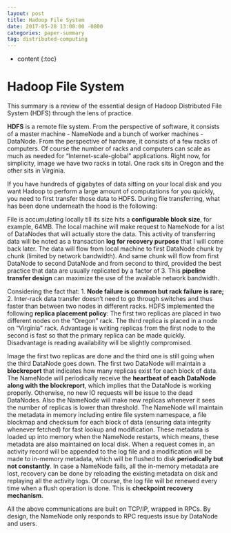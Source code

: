 ```yaml
---
layout: post
title: Hadoop File System
date: 2017-05-28 13:00:00 -0800
categories: paper-summary
tag: distributed-computing
---
```


* content
{:toc}



# Hadoop File System

This summary is a review of the essential design of Hadoop Distributed File System (HDFS) through the lens of practice.  

__HDFS__ is a remote file system. From the perspective of software, it consists of a master machine - NameNode and a bunch of worker machines - DataNode. From the perspective of hardware, it consists of a few racks of computers. Of course the number of racks and computers can scale as much as needed for “Internet-scale-global” applications. Right now, for simplicity, image we have two racks in total. One rack sits in Oregon and the other sits in Virginia.  

If you have hundreds of gigabytes of data sitting on your local disk and you want Hadoop to perform a large amount of computations for you quickly, you need to first transfer those data to HDFS. During file transferring, what has been done underneath the hood is the following:  

File is accumulating locally till its size hits a __configurable block size__, for example, 64MB. The local machine will make request to NameNode for a list of DataNodes that will actually store the data. This activity of transferring data will be noted as a transaction __log for recovery purpose__ that I will come back later. The data will flow from local machine to first DataNode chunk by chunk (limited by network bandwidth). And same chunk will flow from first DataNode to second DataNode and from second to third, provided the best practice that data are usually replicated by a factor of 3. This __pipeline transfer design__ can maximize the use of the available network bandwidth.  

Considering the fact that: 1. __Node failure is common but rack failure is rare;__ 2. Inter-rack data transfer doesn’t need to go through switches and thus faster than between two nodes in different racks. HDFS implemented the following __replica placement policy__: The first two replicas are placed in two different nodes on the “Oregon” rack. The third replica is placed in a node on “Virginia” rack. Advantage is writing replicas from the first node to the second is fast so that the primary replica can be made quickly. Disadvantage is reading availability will be slightly compromised.

Image the first two replicas are done and the third one is still going when the third DataNode goes down. The first two DataNode will maintain a __blockreport__ that indicates how many replicas exist for each block of data. The NameNode will periodically receive the __heartbeat of each DataNode along with the blockreport__, which implies that the DataNode is working properly. Otherwise, no new IO requests will be issue to the dead DataNodes. Also the NameNode will make new replicas whenever it sees the number of replicas is lower than threshold. The NameNode will maintain the metadata in memory including entire file system namespace, a file blockmap and checksum for each block of data (ensuring data integrity whenever fetched) for fast lookup and modification. These metadata is loaded up into memory when the NameNode restarts, which means, these metadata are also maintained on local disk. When a request comes in, an activity record will be appended to the log file and a modification will be made to in-memory metadata, which will be flushed to disk __periodically but not constantly__. In case a NameNode fails, all the in-memory metadata are lost, recovery can be done by reloading the existing metadata on disk and replaying all the activity logs. Of course, the log file will be renewed every time when a flush operation is done. This is __checkpoint recovery mechanism__.

All the above communications are built on TCP/IP, wrapped in RPCs. By design, the NameNode only responds to RPC requests issue by DataNode and users.
